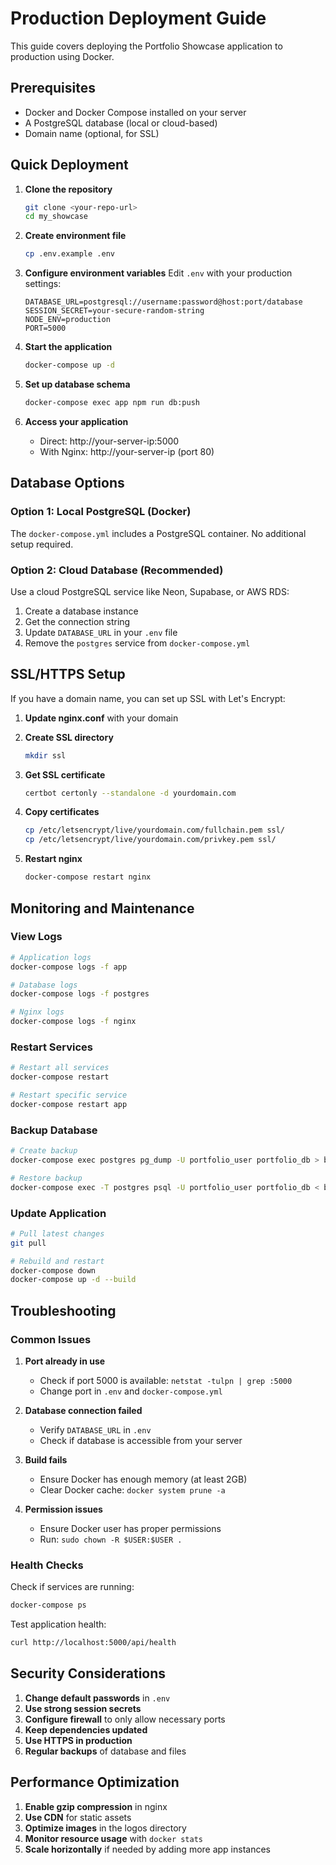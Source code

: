 # Production Deployment Guide

This guide covers deploying the Portfolio Showcase application to production using Docker.

## Prerequisites

- Docker and Docker Compose installed on your server
- A PostgreSQL database (local or cloud-based)
- Domain name (optional, for SSL)

## Quick Deployment

1. **Clone the repository**
   ```bash
   git clone <your-repo-url>
   cd my_showcase
   ```

2. **Create environment file**
   ```bash
   cp .env.example .env
   ```

3. **Configure environment variables**
   Edit `.env` with your production settings:
   ```env
   DATABASE_URL=postgresql://username:password@host:port/database
   SESSION_SECRET=your-secure-random-string
   NODE_ENV=production
   PORT=5000
   ```

4. **Start the application**
   ```bash
   docker-compose up -d
   ```

5. **Set up database schema**
   ```bash
   docker-compose exec app npm run db:push
   ```

6. **Access your application**
   - Direct: http://your-server-ip:5000
   - With Nginx: http://your-server-ip (port 80)

## Database Options

### Option 1: Local PostgreSQL (Docker)
The `docker-compose.yml` includes a PostgreSQL container. No additional setup required.

### Option 2: Cloud Database (Recommended)
Use a cloud PostgreSQL service like Neon, Supabase, or AWS RDS:

1. Create a database instance
2. Get the connection string
3. Update `DATABASE_URL` in your `.env` file
4. Remove the `postgres` service from `docker-compose.yml`

## SSL/HTTPS Setup

If you have a domain name, you can set up SSL with Let's Encrypt:

1. **Update nginx.conf** with your domain
2. **Create SSL directory**
   ```bash
   mkdir ssl
   ```

3. **Get SSL certificate**
   ```bash
   certbot certonly --standalone -d yourdomain.com
   ```

4. **Copy certificates**
   ```bash
   cp /etc/letsencrypt/live/yourdomain.com/fullchain.pem ssl/
   cp /etc/letsencrypt/live/yourdomain.com/privkey.pem ssl/
   ```

5. **Restart nginx**
   ```bash
   docker-compose restart nginx
   ```

## Monitoring and Maintenance

### View Logs
```bash
# Application logs
docker-compose logs -f app

# Database logs
docker-compose logs -f postgres

# Nginx logs
docker-compose logs -f nginx
```

### Restart Services
```bash
# Restart all services
docker-compose restart

# Restart specific service
docker-compose restart app
```

### Backup Database
```bash
# Create backup
docker-compose exec postgres pg_dump -U portfolio_user portfolio_db > backup.sql

# Restore backup
docker-compose exec -T postgres psql -U portfolio_user portfolio_db < backup.sql
```

### Update Application
```bash
# Pull latest changes
git pull

# Rebuild and restart
docker-compose down
docker-compose up -d --build
```

## Troubleshooting

### Common Issues

1. **Port already in use**
   - Check if port 5000 is available: `netstat -tulpn | grep :5000`
   - Change port in `.env` and `docker-compose.yml`

2. **Database connection failed**
   - Verify `DATABASE_URL` in `.env`
   - Check if database is accessible from your server

3. **Build fails**
   - Ensure Docker has enough memory (at least 2GB)
   - Clear Docker cache: `docker system prune -a`

4. **Permission issues**
   - Ensure Docker user has proper permissions
   - Run: `sudo chown -R $USER:$USER .`

### Health Checks

Check if services are running:
```bash
docker-compose ps
```

Test application health:
```bash
curl http://localhost:5000/api/health
```

## Security Considerations

1. **Change default passwords** in `.env`
2. **Use strong session secrets**
3. **Configure firewall** to only allow necessary ports
4. **Keep dependencies updated**
5. **Use HTTPS in production**
6. **Regular backups** of database and files

## Performance Optimization

1. **Enable gzip compression** in nginx
2. **Use CDN** for static assets
3. **Optimize images** in the logos directory
4. **Monitor resource usage** with `docker stats`
5. **Scale horizontally** if needed by adding more app instances 